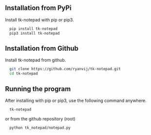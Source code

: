 
## Installation from PyPi

Install tk-notepad with pip or pip3.

```bash
  pip install tk-notepad
  pip3 install tk-notepad

```


## Installation from Github

Install tk-notepad from github.

```bash
  git clone https://github.com/ryanvij/tk-notepad.git
  cd tk-notepad 
```

## Running the program

After installing with pip or pip3, use the following command anywhere.

```bash
  tk-notepad
```

or from the github repository (root)

```bash
  python tk_notepad/notepad.py
```
    

    
    
